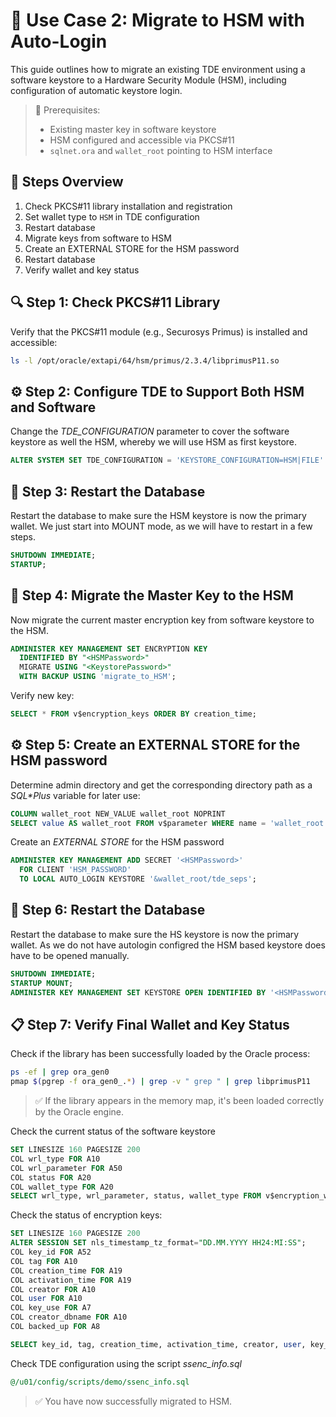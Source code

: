 # 🧪 Use Case 2: Migrate to HSM with Auto-Login

This guide outlines how to migrate an existing TDE environment using a software keystore to a Hardware Security Module (HSM), including configuration of automatic keystore login.

> 📘 Prerequisites:
>
> - Existing master key in software keystore
> - HSM configured and accessible via PKCS#11
> - `sqlnet.ora` and `wallet_root` pointing to HSM interface

## 🔄 Steps Overview

1. Check PKCS#11 library installation and registration
2. Set wallet type to `HSM` in TDE configuration
3. Restart database
4. Migrate keys from software to HSM
5. Create an EXTERNAL STORE for the HSM password
6. Restart database
7. Verify wallet and key status

## 🔍 Step 1: Check PKCS#11 Library

Verify that the PKCS#11 module (e.g., Securosys Primus) is installed and accessible:

```bash
ls -l /opt/oracle/extapi/64/hsm/primus/2.3.4/libprimusP11.so
```

## ⚙️ Step 2: Configure TDE to Support Both HSM and Software

Change the *TDE_CONFIGURATION* parameter to cover the software keystore as well the HSM, whereby we will use HSM as first keystore.

```sql
ALTER SYSTEM SET TDE_CONFIGURATION = 'KEYSTORE_CONFIGURATION=HSM|FILE' SCOPE=SPFILE;
```

## 🔄 Step 3: Restart the Database

Restart the database to make sure the HSM keystore is now the primary wallet. We just start into MOUNT mode, as we will have to restart in a few steps.

```sql
SHUTDOWN IMMEDIATE;
STARTUP;
```

## 🔐 Step 4: Migrate the Master Key to the HSM

Now migrate the current master encryption key from software keystore to the HSM.

```sql
ADMINISTER KEY MANAGEMENT SET ENCRYPTION KEY 
  IDENTIFIED BY "<HSMPassword>" 
  MIGRATE USING "<KeystorePassword>" 
  WITH BACKUP USING 'migrate_to_HSM';
```

Verify new key:

```sql
SELECT * FROM v$encryption_keys ORDER BY creation_time;
```

## ⚙️ Step 5: Create an EXTERNAL STORE for the HSM password

Determine admin directory and get the corresponding directory path as a *SQL\*Plus* variable for later use:

```sql
COLUMN wallet_root NEW_VALUE wallet_root NOPRINT
SELECT value AS wallet_root FROM v$parameter WHERE name = 'wallet_root';
```

Create an *EXTERNAL STORE* for the HSM password

```sql
ADMINISTER KEY MANAGEMENT ADD SECRET '<HSMPassword>' 
  FOR CLIENT 'HSM_PASSWORD' 
  TO LOCAL AUTO_LOGIN KEYSTORE '&wallet_root/tde_seps';
```

## 🔄 Step 6: Restart the Database

Restart the database to make sure the HS keystore is now the primary wallet. As we do not have autologin configred the HSM based keystore does have to be opened manually.

```sql
SHUTDOWN IMMEDIATE;
STARTUP MOUNT;
ADMINISTER KEY MANAGEMENT SET KEYSTORE OPEN IDENTIFIED BY '<HSMPassword>';
```

## 📋 Step 7: Verify Final Wallet and Key Status

Check if the library has been successfully loaded by the Oracle process:

```bash
ps -ef | grep ora_gen0
pmap $(pgrep -f ora_gen0_.*) | grep -v " grep " | grep libprimusP11
```

> ✅ If the library appears in the memory map, it's been loaded correctly by the Oracle engine.

Check the current status of the software keystore

```sql
SET LINESIZE 160 PAGESIZE 200
COL wrl_type FOR A10
COL wrl_parameter FOR A50
COL status FOR A20
COL wallet_type FOR A20
SELECT wrl_type, wrl_parameter, status, wallet_type FROM v$encryption_wallet;
```

Check the status of encryption keys:

```sql
SET LINESIZE 160 PAGESIZE 200
ALTER SESSION SET nls_timestamp_tz_format="DD.MM.YYYY HH24:MI:SS";
COL key_id FOR A52
COL tag FOR A10
COL creation_time FOR A19
COL activation_time FOR A19
COL creator FOR A10
COL user FOR A10
COL key_use FOR A7
COL creator_dbname FOR A10
COL backed_up FOR A8

SELECT key_id, tag, creation_time, activation_time, creator, user, key_use, backed_up, creator_dbname FROM v$encryption_keys;
```

Check TDE configuration using the script *ssenc_info.sql*

```sql
@/u01/config/scripts/demo/ssenc_info.sql
```

> ✅ You have now successfully migrated to HSM.
